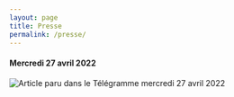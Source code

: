 ```yaml
---
layout: page
title: Presse
permalink: /presse/
---
```


<h4>Mercredi 27 avril 2022</h4>
<img class="fit-picture" src="../../../assets/img/article-telegramme.jpg"
     alt="Article paru dans le Télégramme mercredi 27 avril 2022">





<!-- This is the base Jekyll theme. You can find out more info about customizing your Jekyll theme, as well as basic Jekyll usage documentation at [jekyllrb.com](https://jekyllrb.com/)

You can find the source code for Minima at GitHub:
[jekyll][jekyll-organization] /
[minima](https://github.com/jekyll/minima)

You can find the source code for Jekyll at GitHub:
[jekyll][jekyll-organization] /
[jekyll](https://github.com/jekyll/jekyll)


[jekyll-organization]: https://github.com/jekyll 
-->
